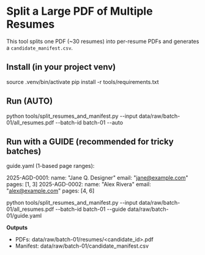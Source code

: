 # Split a Large PDF of Multiple Resumes

This tool splits one PDF (~30 resumes) into per-resume PDFs and generates a `candidate_manifest.csv`.

## Install (in your project venv)
source .venv/bin/activate
pip install -r tools/requirements.txt

## Run (AUTO)
python tools/split_resumes_and_manifest.py   --input data/raw/batch-01/all_resumes.pdf   --batch-id batch-01   --auto

## Run with a GUIDE (recommended for tricky batches)
guide.yaml (1-based page ranges):

2025-AGD-0001:
  name: "Jane Q. Designer"
  email: "jane@example.com"
  pages: [1, 3]
2025-AGD-0002:
  name: "Alex Rivera"
  email: "alex@example.com"
  pages: [4, 6]

python tools/split_resumes_and_manifest.py   --input data/raw/batch-01/all_resumes.pdf   --batch-id batch-01   --guide data/raw/batch-01/guide.yaml

**Outputs**
- PDFs: data/raw/batch-01/resumes/<candidate_id>.pdf
- Manifest: data/raw/batch-01/candidate_manifest.csv
